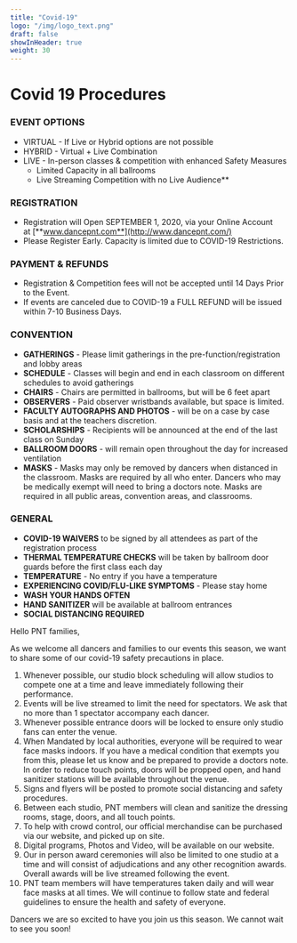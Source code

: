 ```yaml
---
title: "Covid-19"
logo: "/img/logo_text.png"  
draft: false
showInHeader: true
weight: 30
---
```

# Covid 19 Procedures
### EVENT OPTIONS
-   VIRTUAL - If Live or Hybrid options are not possible
-   HYBRID - Virtual + Live Combination
-   LIVE - In-person classes & competition with enhanced Safety Measures
    -   Limited Capacity in all ballrooms
    -   Live Streaming Competition with no Live Audience**

### REGISTRATION

-   Registration will Open SEPTEMBER 1, 2020, via your Online Account at [**www.dancepnt.com**](http://www.dancepnt.com/)
-   Please Register Early. Capacity is limited due to COVID-19 Restrictions.

### PAYMENT & REFUNDS

-   Registration & Competition fees will not be accepted until 14 Days Prior to the Event.
-   If events are canceled due to COVID-19 a FULL REFUND will be issued within 7-10 Business Days.



### CONVENTION

- **GATHERINGS**                         - Please limit gatherings in the pre-function/registration and lobby areas
- **SCHEDULE**                           - Classes will begin and end in each classroom on different schedules to avoid gatherings
- **CHAIRS**                             - Chairs are permitted in ballrooms, but will be 6 feet apart 
- **OBSERVERS**                          - Paid observer wristbands available, but space is limited.
- **FACULTY AUTOGRAPHS AND PHOTOS**      - will be on a case by case basis and at the teachers discretion.
- **SCHOLARSHIPS**                       - Recipients will be announced at the end of the last class on Sunday
- **BALLROOM DOORS**                     - will remain open throughout the day for increased ventilation
- **MASKS**                              - Masks may only be removed by dancers when distanced in the classroom. Masks are required by all who enter. Dancers who may be medically exempt will need to bring a doctors note. Masks are required in all public areas, convention areas, and classrooms.

### GENERAL

-   **COVID-19 WAIVERS** to be signed by all attendees as part of the registration process
-   **THERMAL TEMPERATURE CHECKS** will be taken by ballroom door guards before the first class each day
-   **TEMPERATURE** - No entry if you have a temperature
-   **EXPERIENCING COVID/FLU-LIKE SYMPTOMS** - Please stay home
-   **WASH YOUR HANDS OFTEN**
-   **HAND SANITIZER** will be available at ballroom entrances
-   **SOCIAL DISTANCING REQUIRED**

Hello PNT families, 

As we welcome all dancers and families to our events this season, we want to share some of our covid-19 safety precautions in place.

1.  Whenever possible, our studio block scheduling will allow studios to compete one at a time and leave immediately following their performance. 
2.  Events will be live streamed to limit the need for spectators. We ask that no more than 1 spectator accompany each dancer. 
3.  Whenever possible entrance doors will be locked to ensure only studio fans can enter the venue. 
4.  When Mandated by local authorities, everyone will be required to wear face masks indoors. If you have a medical condition that exempts you from this, please let us know and be prepared to provide a doctors note. In order to reduce touch points, doors will be propped open, and hand sanitizer stations will be available throughout the venue. 
5.  Signs and flyers will be posted to promote social distancing and safety procedures. 
6.  Between each studio, PNT members will clean and sanitize the dressing rooms, stage, doors, and all touch points. 
7.  To help with crowd control, our official merchandise can be purchased via our website, and picked up on site. 
8.  Digital programs, Photos and Video, will be available on our website. 
9.  Our in person award ceremonies will also be limited to one studio at a time and will consist of adjudications and any other recognition awards. Overall awards will be live streamed following the event. 
10. PNT team members will have temperatures taken daily and will wear face masks at all times. We will continue to follow state and federal guidelines to ensure the health and safety of everyone.

Dancers we are so excited to have you join us this season. We cannot wait to see you soon!